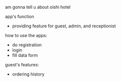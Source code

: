 am gonna tell u about oishi hotel

app's function

-   providing feature for guest, admin, and receptionist

how to use the apps:

-   do registration
-   login
-   fill data form

guest's features:

-   ordering history
